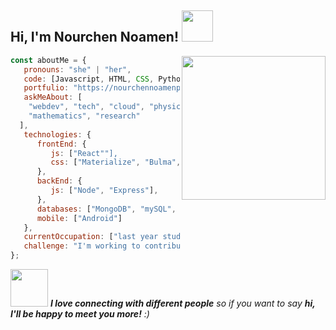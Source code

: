 <h2> Hi, I'm Nourchen Noamen! <img src="https://media.giphy.com/media/mGcNjsfWAjY5AEZNw6/giphy.gif" width="50"></h2>
<img align='right' src="https://media.giphy.com/media/ieyl9zmCjO4b4t6qoY/giphy.gif" width="230">


```javascript
const aboutMe = {
   pronouns: "she" | "her",
   code: [Javascript, HTML, CSS, Python, Java, CSharp],
   portfulio: "https://nourchennoamenportfulio.com/",
   askMeAbout: [
    "webdev", "tech", "cloud", "physics",
    "mathematics", "research"
  ],
   technologies: {
      frontEnd: {
         js: ["React""],
         css: ["Materialize", "Bulma", "Bootstrap", "Material Design", "Semantic UI"]
      },
      backEnd: {
         js: ["Node", "Express"],
      },
      databases: ["MongoDB", "mySQL", "SQLServer"],
      mobile: ["Android"]
   },
   currentOccupation: ["last year student, open for job opportunities"],
   challenge: "I'm working to contribute to open source.",
};

```

<img src="https://media.giphy.com/media/LnQjpWaON8nhr21vNW/giphy.gif" width="60"> <em><b>I love connecting with different people</b> so if you want to say <b>hi, I'll be happy to meet you more!</b> :)</em>
